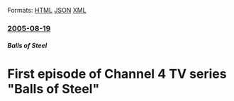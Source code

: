 
Formats: [HTML](/news/2005/08/19/first-episode-of-channel-4-tv-series-balls-of-steel.html)  [JSON](/news/2005/08/19/first-episode-of-channel-4-tv-series-balls-of-steel.json)  [XML](/news/2005/08/19/first-episode-of-channel-4-tv-series-balls-of-steel.xml)  

### [2005-08-19](/news/2005/08/19/index.md)

##### Balls of Steel
#  First episode of Channel 4 TV series "Balls of Steel"



